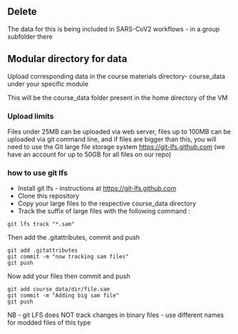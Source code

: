 ## Delete

The data for this is being included in SARS-CoV2 workflows - in a group subfolder there

## Modular directory for data

Upload corresponding data in the course materials directory- course_data under your specific module 

This will be the course_data folder present in the home directory of the VM
### Upload limits
Files under 25MB can be uploaded via web server, files up to 100MB can be uploaded via git command line, and if files are bigger than this, you will need to use the Git large file storage system https://git-lfs.github.com (we have an account for up to 50GB for all files on our repo)
### how to use git lfs
* Install git lfs - instructions at https://git-lfs.github.com
* Clone this repository
* Copy your large files to the respective course_data directory
* Track the suffix of large files with the following command :
```
git lfs track "*.sam"
```
Then add the .gitattributes, commit and push 
```
git add .gitattributes
git commit -m "now tracking sam files"
git push
```
Now add your files then commit and push
```
git add course_data/dir/file.sam
git commit -m "Adding big sam file"
git push
```
NB - git LFS does NOT track changes in binary files - use different names for modded files of this type

